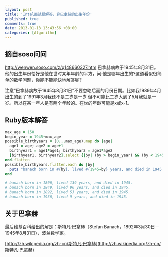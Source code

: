 ```yaml
---
layout: post
title: 'Intel面试题解答，算巴拿赫的出生年份'
published: true
comments: true
date: 2013-01-13 13:43:56 +08:00
categories: [Algorithm]
---
```


摘自soso问问
----------------------------------------
http://wenwen.soso.com/z/q148660327.htm
巴拿赫病故于1945年8月31日。他的出生年份恰好是他在世时某年年龄的平方，问:他是哪年出生的?这道看似很简单的数学问题，你能不能能快地解答呢? 

注意“巴拿赫病故于1945年8月31日”不要忽略后面的月份日期。比如我1989年4月出生的到了1991年3月我还不是二岁是一岁 但不可能比二岁大到了5月我就是一岁。所以在某一年人是有两个年龄的。在世的年龄可能是x或x-1。


Ruby版本解答
----------------------------------------
```ruby
max_age = 150
begin_year = 1945-max_age
possible_birthyears = (0...max_age).map do |age|
  age1 = age; age2 = age+1
  birthyear1 = age1*age1; birthyear2 = age1*age2
  [birthyear1, birthyear2].select {|by| (by > begin_year) && (by < 1945) }
end.flatten
possible_birthyears.flatten.each do |by|
  puts "banach born in #{by}, lived #{1945-by} years, and died in 1945."
end

# banach born in 1806, lived 139 years, and died in 1945.
# banach born in 1849, lived 96 years, and died in 1945.
# banach born in 1892, lived 53 years, and died in 1945.
# banach born in 1936, lived 9 years, and died in 1945.
```


关于巴拿赫
----------------------------------------
最后维基百科给出的解是：斯特凡·巴拿赫（Stefan Banach，1892年3月30日－1945年8月31日），波兰数学家。

[http://zh.wikipedia.org/zh-cn/斯特凡·巴拿赫](http://zh.wikipedia.org/zh-cn/斯特凡·巴拿赫)

